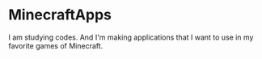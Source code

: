 # MinecraftApps
I am studying codes.
And I'm making applications that I want to use in my favorite games of Minecraft.
